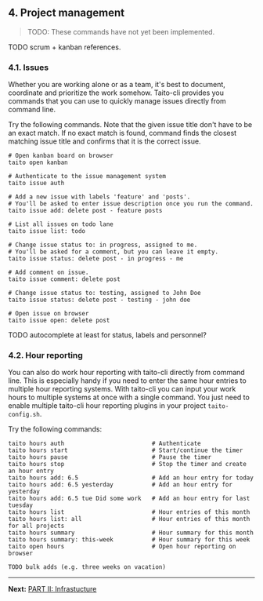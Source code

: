 ## 4. Project management

> TODO: These commands have not yet been implemented.

TODO scrum + kanban references.

### 4.1. Issues

Whether you are working alone or as a team, it's best to document, coordinate and prioritize the work somehow. Taito-cli provides you commands that you can use to quickly manage issues directly from command line.

Try the following commands. Note that the given issue title don't have to be an exact match. If no exact match is found, command finds the closest matching issue title and confirms that it is the correct issue.

```shell
# Open kanban board on browser
taito open kanban

# Authenticate to the issue management system
taito issue auth

# Add a new issue with labels 'feature' and 'posts'.
# You'll be asked to enter issue description once you run the command.
taito issue add: delete post - feature posts

# List all issues on todo lane
taito issue list: todo

# Change issue status to: in progress, assigned to me.
# You'll be asked for a comment, but you can leave it empty.
taito issue status: delete post - in progress - me

# Add comment on issue.
taito issue comment: delete post

# Change issue status to: testing, assigned to John Doe
taito issue status: delete post - testing - john doe

# Open issue on browser
taito issue open: delete post
```

TODO autocomplete at least for status, labels and personnel?

### 4.2. Hour reporting

You can also do work hour reporting with taito-cli directly from command line. This is especially handy if you need to enter the same hour entries to multiple hour reporting systems. With taito-cli you can input your work hours to multiple systems at once with a single command. You just need to enable multiple taito-cli hour reporting plugins in your project `taito-config.sh`.

Try the following commands:

```
taito hours auth                         # Authenticate
taito hours start                        # Start/continue the timer
taito hours pause                        # Pause the timer
taito hours stop                         # Stop the timer and create an hour entry
taito hours add: 6.5                     # Add an hour entry for today
taito hours add: 6.5 yesterday           # Add an hour entry for yesterday
taito hours add: 6.5 tue Did some work   # Add an hour entry for last tuesday
taito hours list                         # Hour entries of this month
taito hours list: all                    # Hour entries of this month for all projects
taito hours summary                      # Hour summary for this month
taito hours summary: this-week           # Hour summary for this week
taito open hours                         # Open hour reporting on browser

TODO bulk adds (e.g. three weeks on vacation)
```

---

**Next:** [PART II: Infrastucture](05-setting-up-infrastructure.md)
